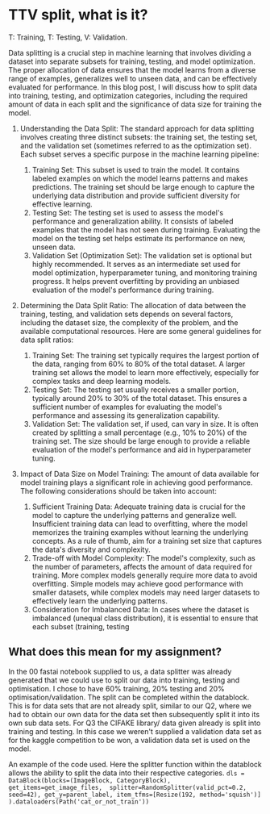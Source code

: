 # TTV split, what is it?
T: Training, T: Testing, V: Validation.

Data splitting is a crucial step in machine learning that involves dividing a dataset into separate subsets for training, testing, and model optimization. 
The proper allocation of data ensures that the model learns from a diverse range of examples, generalizes well to unseen data, and can be effectively evaluated for performance. In this blog post, I will discuss how to split data into training, testing, and optimization categories, including the required amount of data in each split and the significance of data size for training the model.

1. Understanding the Data Split:
The standard approach for data splitting involves creating three distinct subsets: the training set, the testing set, and the validation set (sometimes referred to as the optimization set). 
Each subset serves a specific purpose in the machine learning pipeline:

    1. Training Set: This subset is used to train the model. It contains labeled examples on which the model learns patterns and makes predictions. 
  The training set should be large enough to capture the underlying data distribution and provide sufficient diversity for effective learning.
    2. Testing Set: The testing set is used to assess the model's performance and generalization ability. 
  It consists of labeled examples that the model has not seen during training. Evaluating the model on the testing set helps estimate its performance on new, unseen data.
    3. Validation Set (Optimization Set): The validation set is optional but highly recommended. 
  It serves as an intermediate set used for model optimization, hyperparameter tuning, and monitoring training progress. 
  It helps prevent overfitting by providing an unbiased evaluation of the model's performance during training.

2. Determining the Data Split Ratio:
    The allocation of data between the training, testing, and validation sets depends on several factors, including the dataset size, the complexity of the problem, and the available computational resources. 
    Here are some general guidelines for data split ratios:
    1. Training Set: The training set typically requires the largest portion of the data, ranging from 60% to 80% of the total dataset. 
    A larger training set allows the model to learn more effectively, especially for complex tasks and deep learning models.
    2. Testing Set: The testing set usually receives a smaller portion, typically around 20% to 30% of the total dataset. 
  This ensures a sufficient number of examples for evaluating the model's performance and assessing its generalization capability.
    3. Validation Set: The validation set, if used, can vary in size. It is often created by splitting a small percentage (e.g., 10% to 20%) of the training set. 
  The size should be large enough to provide a reliable evaluation of the model's performance and aid in hyperparameter tuning.

3. Impact of Data Size on Model Training:
  The amount of data available for model training plays a significant role in achieving good performance. The following considerations should be taken into account:

    1. Sufficient Training Data: Adequate training data is crucial for the model to capture the underlying patterns and generalize well. 
  Insufficient training data can lead to overfitting, where the model memorizes the training examples without learning the underlying concepts. 
  As a rule of thumb, aim for a training set size that captures the data's diversity and complexity.
    2. Trade-off with Model Complexity: The model's complexity, such as the number of parameters, affects the amount of data required for training. More complex models generally require more data to avoid overfitting. 
  Simple models may achieve good performance with smaller datasets, while complex models may need larger datasets to effectively learn the underlying patterns.
    3. Consideration for Imbalanced Data: In cases where the dataset is imbalanced (unequal class distribution), it is essential to ensure that each subset (training, testing

## What does this mean for my assignment?
In the 00 fastai notebook supplied to us, a data splitter was already generated that we could use to split our data into training, testing and optimisation. I chose to have 60% training, 20% testing and 20% optimisation/validation. The split can be completed within the datablock. This is for data sets that are not already split, similar to our Q2, where we had to obtain our own data for the data set then subsequently split it into its own sub data sets. For Q3 the CIFAKE library/ data given already is split into training and testing. In this case we weren't supplied a validation data set as for the kaggle competition to be won, a validation data set is used on the model.<br>

An example of the code used. Here the splitter function within the datablock allows the ability to split the data into their respective categories.
`dls = DataBlock(blocks=(ImageBlock, CategoryBlock), get_items=get_image_files, 
splitter=RandomSplitter(valid_pct=0.2, seed=42), get_y=parent_label, item_tfms=[Resize(192, method='squish')]
).dataloaders(Path('cat_or_not_train')) `
